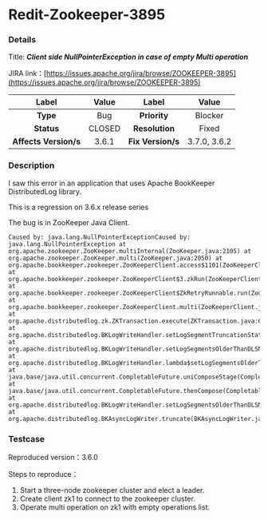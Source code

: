 # Redit-Zookeeper-3895

### Details

Title: ***Client side NullPointerException in case of empty Multi operation***

JIRA link：[https://issues.apache.org/jira/browse/ZOOKEEPER-3895](https://issues.apache.org/jira/browse/ZOOKEEPER-3895)

|         Label         | Value  |       Label       |    Value     |
|:---------------------:|:------:|:-----------------:|:------------:|
|       **Type**        |  Bug   |   **Priority**    |   Blocker    |
|      **Status**       | CLOSED |  **Resolution**   |    Fixed     |
| **Affects Version/s** | 3.6.1  | **Fix Version/s** | 3.7.0, 3.6.2 |

### Description

I saw this error in an application that uses Apache BookKeeper DistributedLog library.

This is a regression on 3.6.x release series

The bug is in ZooKeeper Java Client.

```
Caused by: java.lang.NullPointerExceptionCaused by: java.lang.NullPointerException at 
org.apache.zookeeper.ZooKeeper.multiInternal(ZooKeeper.java:2105) at 
org.apache.zookeeper.ZooKeeper.multi(ZooKeeper.java:2050) at 
org.apache.bookkeeper.zookeeper.ZooKeeperClient.access$1101(ZooKeeperClient.java:70) at 
org.apache.bookkeeper.zookeeper.ZooKeeperClient$3.zkRun(ZooKeeperClient.java:498) at 
org.apache.bookkeeper.zookeeper.ZooKeeperClient$ZkRetryRunnable.run(ZooKeeperClient.java:389) at 
org.apache.bookkeeper.zookeeper.ZooKeeperClient.multi(ZooKeeperClient.java:510) at 
org.apache.distributedlog.zk.ZKTransaction.execute(ZKTransaction.java:67) at 
org.apache.distributedlog.BKLogWriteHandler.setLogSegmentTruncationStatus(BKLogWriteHandler.java:1223) at 
org.apache.distributedlog.BKLogWriteHandler.setLogSegmentsOlderThanDLSNTruncated(BKLogWriteHandler.java:1117) at 
org.apache.distributedlog.BKLogWriteHandler.lambda$setLogSegmentsOlderThanDLSNTruncated$0(BKLogWriteHandler.java:1083) at 
java.base/java.util.concurrent.CompletableFuture.uniComposeStage(CompletableFuture.java:1183) at 
java.base/java.util.concurrent.CompletableFuture.thenCompose(CompletableFuture.java:2299) at 
org.apache.distributedlog.BKLogWriteHandler.setLogSegmentsOlderThanDLSNTruncated(BKLogWriteHandler.java:1082) at 
org.apache.distributedlog.BKAsyncLogWriter.truncate(BKAsyncLogWriter.java:449)
```

### Testcase

Reproduced version：3.6.0

Steps to reproduce：

1. Start a three-node zookeeper cluster and elect a leader.
2. Create client zk1 to connect to the zookeeper cluster.
3. Operate multi operation on zk1 with empty operations list.